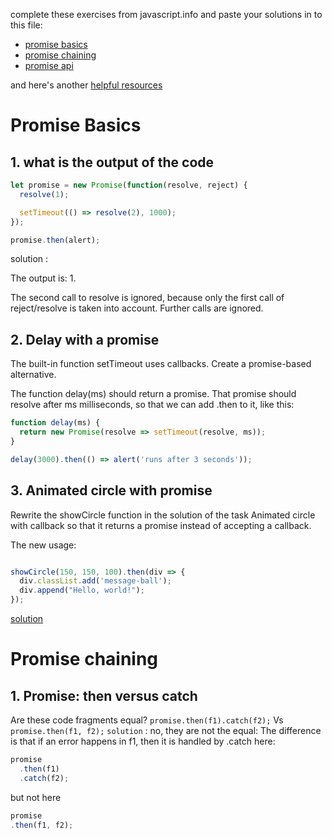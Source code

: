 complete these exercises from javascript.info and paste your solutions in to this file:
* [promise basics](https://javascript.info/promise-basics#tasks)
* [promise chaining](https://javascript.info/promise-chaining#tasks) 
* [promise api](https://javascript.info/promise-api)

and here's another [helpful resources](https://developer.mozilla.org/en-US/docs/Web/JavaScript/Guide/Using_promises)

# Promise Basics

## 1. what is the output of the code

```js
let promise = new Promise(function(resolve, reject) {
  resolve(1);

  setTimeout(() => resolve(2), 1000);
});

promise.then(alert);
```
solution : 

The output is: 1.

The second call to resolve is ignored, because only the first call of reject/resolve is taken into account. Further calls are ignored.

## 2. Delay with a promise

The built-in function setTimeout uses callbacks. Create a promise-based alternative.

The function delay(ms) should return a promise. That promise should resolve after ms milliseconds, so that we can add .then to it, like this:

```js
function delay(ms) {
  return new Promise(resolve => setTimeout(resolve, ms));
}

delay(3000).then(() => alert('runs after 3 seconds'));
```
## 3. Animated circle with promise

Rewrite the showCircle function in the solution of the task Animated circle with callback so that it returns a promise instead of accepting a callback.

The new usage:
```js

showCircle(150, 150, 100).then(div => {
  div.classList.add('message-ball');
  div.append("Hello, world!");
});
```
[solution](https://plnkr.co/edit/gSQLOOs3AK3jbcCBKuna?p=preview)

# Promise chaining

## 1. Promise: then versus catch

Are these code fragments equal? 
 ```promise.then(f1).catch(f2);``` Vs ```promise.then(f1, f2);```
```solution``` : no, they are not the equal:
The difference is that if an error happens in f1, then it is handled by .catch here:
```js 
promise
  .then(f1)
  .catch(f2);
  ```
  but not here
  ```js
  promise
  .then(f1, f2);
  ```
  
